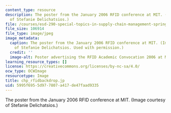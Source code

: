 ```yaml
---
content_type: resource
description: The poster from the January 2006 RFID conference at MIT. (Image courtesy
  of Stefanie Delichatsios.)
file: /courses/esd-290-special-topics-in-supply-chain-management-spring-2005/5995f6955d977807a417de47faad9335_esd-290s05.jpg
file_size: 106914
file_type: image/jpeg
image_metadata:
  caption: The poster from the January 2006 RFID conference at MIT. (Image courtesy
    of Stefanie Delichatsios. Used with permission.)
  credit: ''
  image-alt: Poster advertising the RFID Academic Convocation 2006 at MIT.
learning_resource_types: []
license: https://creativecommons.org/licenses/by-nc-sa/4.0/
ocw_type: OCWImage
resourcetype: Image
title: chp_rfidbackdrop.jp
uid: 5995f695-5d97-7807-a417-de47faad9335
---
```

The poster from the January 2006 RFID conference at MIT. (Image courtesy of Stefanie Delichatsios.)